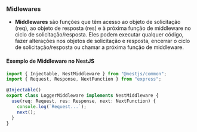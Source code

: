 ### Midlewares

- **Middlewares** são funções que têm acesso ao objeto de solicitação (req), ao objeto de resposta (res) e à próxima função de middleware no ciclo de solicitação/resposta. Eles podem executar qualquer código, fazer alterações nos objetos de solicitação e resposta, encerrar o ciclo de solicitação/resposta ou chamar a próxima função de middleware.

#### Exemplo de Middleware no NestJS

```typescript
import { Injectable, NestMiddleware } from "@nestjs/common";
import { Request, Response, NextFunction } from "express";

@Injectable()
export class LoggerMiddleware implements NestMiddleware {
  use(req: Request, res: Response, next: NextFunction) {
    console.log(`Request...`);
    next();
  }
}
```
